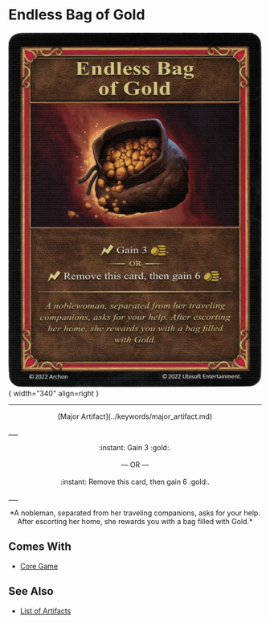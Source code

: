# Endless Bag of Gold

![Endless Bag of Gold](../assets/artifacts_major-endless_bag_of_gold.webp){ width="340" align=right }
___
<p style="text-align: center;" markdown>[Major Artifact](../keywords/major_artifact.md)</p>
___
<p style="text-align: center;" markdown>:instant: Gain 3 :gold:.<br><br>— OR —<br><br>:instant: Remove this card, then gain 6 :gold:.</p>
___
<p style="text-align: center;" markdown>*A nobleman, separated from her traveling companions, asks for your help. After escorting her home, she rewards you with a bag filled with Gold.*</p>


## Comes With

- [Core Game](../content/core_game.md)


## See Also


- [List of Artifacts](index.md)
